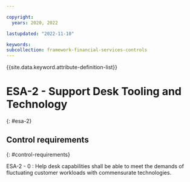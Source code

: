 ```yaml
---

copyright:
  years: 2020, 2022

lastupdated: "2022-11-10"

keywords: 
subcollection: framework-financial-services-controls
---
```


{{site.data.keyword.attribute-definition-list}}

               
# ESA-2 - Support Desk Tooling and Technology
{: #esa-2}

## Control requirements
{: #control-requirements}

ESA-2 - 0
    : Help desk capabilities shall be able to meet the demands of fluctuating customer workloads with commensurate technologies.






